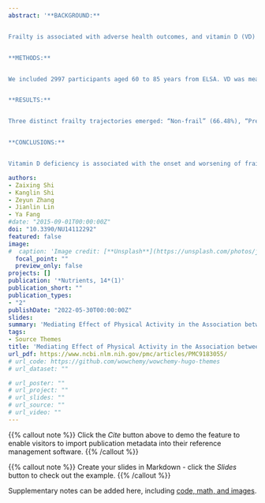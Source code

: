 ```yaml
---
abstract: '**BACKGROUND:**


Frailty is associated with adverse health outcomes, and vitamin D (VD) deficiency may be a risk factor. We aimed to identify frailty trajectories and examine the mediating effect of physical activity (PA) on the association between VD deficiency and frailty trajectories. 


**METHODS:**


We included 2997 participants aged 60 to 85 years from ELSA. VD was measured using serum 25-hydroxyvitamin D [25(OH)D] (sufficient: >50; insufficient: 30–50; deficient: <30 nmol/L). Frailty was assessed by a 60-item frailty index, and PA was measured on the basis of total energy expenditure. Frailty trajectories were identified using group-based trajectory modeling, and the mediation effect of PA was tested using causal mediation analysis. 


**RESULTS:**


Three distinct frailty trajectories emerged: “Non-frail” (66.48%), “Pre-frail to frail” (25.67%) and “Frail to severely frail” (7.85%). VD deficiency was associated with the “Pre-frail to frail” (OR = 1.51, 95% CI: 1.14, 1.98) and “Frail to severely frail” trajectories (OR = 2.29, 95% CI: 1.45, 3.62). PA only mediated 48.4% (95% CI: 17.1%–270.8%) of the association between VD deficiency and the “Pre-frail to frail” trajectory. 


**CONCLUSIONS:**


Vitamin D deficiency is associated with the onset and worsening of frailty in older adults, and reduced PA may mediate its impact on the transition from pre-frailty to frailty.'

authors:
- Zaixing Shi
- Kanglin Shi
- Zeyun Zhang
- Jianlin Lin
- Ya Fang
#date: "2015-09-01T00:00:00Z"
doi: "10.3390/NU14112292"
featured: false
image:
#  caption: 'Image credit: [**Unsplash**](https://unsplash.com/photos/jdD8gXaTZsc)'
  focal_point: ""
  preview_only: false
projects: []
publication: '*Nutrients, 14*(1)'
publication_short: ""
publication_types:
- "2"
publishDate: "2022-05-30T00:00:00Z"
slides: 
summary: 'Mediating Effect of Physical Activity in the Association between Low 25-Hydroxyvitamin D and Frailty Trajectories: The English Longitudinal Study of Ageing.'
tags:
- Source Themes
title: 'Mediating Effect of Physical Activity in the Association between Low 25-Hydroxyvitamin D and Frailty Trajectories: The English Longitudinal Study of Ageing'
url_pdf: https://www.ncbi.nlm.nih.gov/pmc/articles/PMC9183055/
# url_code: https://github.com/wowchemy/wowchemy-hugo-themes
# url_dataset: ""

# url_poster: ""
# url_project: ""
# url_slides: ""
# url_source: ""
# url_video: ""
---
```

{{% callout note %}}
Click the *Cite* button above to demo the feature to enable visitors to import publication metadata into their reference management software.
{{% /callout %}}

{{% callout note %}}
Create your slides in Markdown - click the *Slides* button to check out the example.
{{% /callout %}}

Supplementary notes can be added here, including [code, math, and images](https://wowchemy.com/docs/writing-markdown-latex/).



